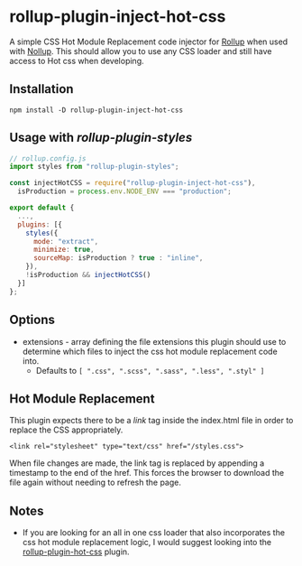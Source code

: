 # rollup-plugin-inject-hot-css

A simple CSS Hot Module Replacement code injector for [Rollup](https://rollupjs.org) when used with [Nollup](https://github.com/PepsRyuu/nollup).  This should allow you to use any CSS loader and still have access to Hot css when developing.

## Installation

`npm install -D rollup-plugin-inject-hot-css`

## Usage with _rollup-plugin-styles_

```js
// rollup.config.js
import styles from "rollup-plugin-styles";

const injectHotCSS = require("rollup-plugin-inject-hot-css"),
  isProduction = process.env.NODE_ENV === "production";

export default {
  ...,
  plugins: [{
    styles({
      mode: "extract",
      minimize: true,
      sourceMap: isProduction ? true : "inline",
    }),
    !isProduction && injectHotCSS()
  }]
};

```

## Options

* extensions - array defining the file extensions this plugin should use to determine which files to inject the css hot module replacement code into.
  * Defaults to `[ ".css", ".scss", ".sass", ".less", ".styl" ]`

## Hot Module Replacement

This plugin expects there to be a _link_ tag inside the index.html file in order
to replace the CSS appropriately.

`<link rel="stylesheet" type="text/css" href="/styles.css">`

When file changes are made, the link tag is replaced by appending a timestamp to the end of the href. This forces the browser to download the file again without needing to refresh the page.

## Notes

* If you are looking for an all in one css loader that also incorporates the css hot module replacement logic, I would suggest looking into the [rollup-plugin-hot-css](https://github.com/PepsRyuu/rollup-plugin-hot-css) plugin.
